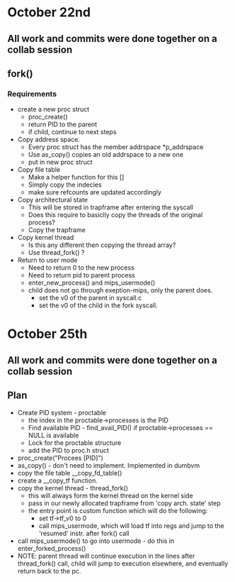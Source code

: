 # October 22nd

## All work and commits were done together on a collab session

## fork()
### Requirements 
- create a new proc struct
    - proc_create()
    - return PID to the parent
    - if child, continue to next steps
- Copy address space. 
    - Every proc struct has the member addrspace *p_addrspace 
    - Use as_copy() copies an old addrspace to a new one
    - put in new proc struct
- Copy file table
    - Make a helper function for this []
    - Simply copy the indecies
    - make sure refcounts are updated accordingly
- Copy architectural state
    - This will be stored in trapframe after entering the syscall
    - Does this require to basiclly copy the threads of the original process?
    - Copy the trapframe 
- Copy kernel thread
    - Is this any different then copying the thread array?
    - Use thread_fork() ?
- Return to user mode 
    - Need to return 0 to the new process 
    - Need to return pid to parent process 
    - enter_new_process() and mips_usermode()
    - child does not go through exeption-mips, only the parent does.
        - set the v0 of the parent in syscall.c
        - set the v0 of the child in the fork syscall.

# October 25th

## All work and commits were done together on a collab session

## Plan
- Create PID system - proctable
    - the index in the proctable->processes is the PID 
    - Find available PID - find_avail_PID() if proctable->processes == NULL is available   
    - Lock for the proctable structure 
    - add the PID to proc.h struct  
- proc_create("Procees [PID]") 
- as_copy() - don't need to implement. Implemented in dumbvm   
- copy the file table __copy_fd_table() 
- create a __copy_tf function.  
- copy the kernel thread - thread_fork()
    - this will always form the kernel thread on the kernel side
    - pass in our newly allocated trapframe from 'copy arch. state' step
    - the entry point is custom function which will do the following:
        - set tf->tf_v0 to 0
        - call mips_usermode, which will load tf into regs and jump to the 'resumed' instr. after fork() call
- call mips_usermode() to go into usermode - do this in enter_forked_process()
- NOTE: parent thread will continue execution in the lines after thread_fork() call, child will jump to execution elsewhere, and eventually return back to the pc.